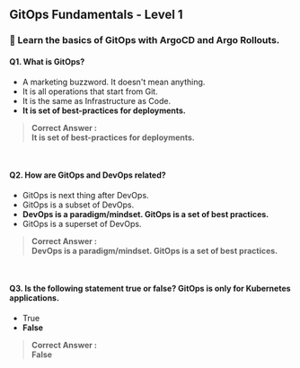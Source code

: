 ## GitOps Fundamentals - Level 1
### 📌 Learn the basics of GitOps with ArgoCD and Argo Rollouts.

#### Q1. What is GitOps?
- A marketing buzzword. It doesn't mean anything.
- It is all operations that start from Git.
- It is the same as Infrastructure as Code.
- **It is set of best-practices for deployments.**

> **Correct Answer : <br> It is set of best-practices for deployments.**

<br>

#### Q2. How are GitOps and DevOps related?
- GitOps is next thing after DevOps.
- GitOps is a subset of DevOps.
- **DevOps is a paradigm/mindset. GitOps is a set of best practices.**
- GitOps is a superset of DevOps.

> **Correct Answer : <br> DevOps is a paradigm/mindset. GitOps is a set of best practices.**

<br>

#### Q3. Is the following statement true or false? GitOps is only for Kubernetes applications.
- True
- **False**

> **Correct Answer : <br> False**